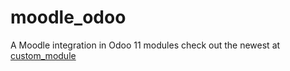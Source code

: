 # moodle_odoo
A Moodle integration in Odoo 11 modules check out the newest at <a href="https://github.com/syk1k/custom-addons">custom_module</a>
